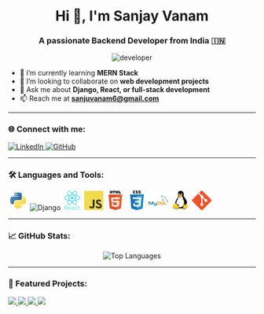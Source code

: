 <h1 align="center">Hi 👋, I'm Sanjay Vanam</h1>
<h3 align="center">A passionate Backend Developer from India 🇮🇳</h3>

<p align="center">
  <img src="https://i.pinimg.com/originals/f0/f0/d9/f0f0d932d6e39c7af5aa305cbd8da735.gif" width="400" alt="developer"/>
</p>

- 🌱 I’m currently learning **MERN Stack**
- 👯 I’m looking to collaborate on **web development projects**
- 💬 Ask me about **Django, React, or full-stack development**
- 📫 Reach me at **sanjuvanam6@gmail.com**

---

<h3 align="left">🌐 Connect with me:</h3>
<p align="left">
  <a href="https://www.linkedin.com/in/sanjayvanam/" target="blank">
    <img src="https://img.shields.io/badge/LinkedIn-blue?logo=linkedin&style=for-the-badge" alt="LinkedIn"/>
  </a>
  <a href="https://github.com/Luffytaro34" target="blank">
    <img src="https://img.shields.io/badge/GitHub-black?logo=github&style=for-the-badge" alt="GitHub"/>
  </a>
</p>

---

<h3 align="left">🛠️ Languages and Tools:</h3>
<p align="left">
  <img src="https://raw.githubusercontent.com/devicons/devicon/master/icons/python/python-original.svg" width="40" alt="Python"/>
  <img src="https://cdn.worldvectorlogo.com/logos/django.svg" width="40" alt="Django"/>
  <img src="https://raw.githubusercontent.com/devicons/devicon/master/icons/react/react-original-wordmark.svg" width="40" alt="React"/>
  <img src="https://raw.githubusercontent.com/devicons/devicon/master/icons/javascript/javascript-original.svg" width="40" alt="JavaScript"/>
  <img src="https://raw.githubusercontent.com/devicons/devicon/master/icons/html5/html5-original-wordmark.svg" width="40" alt="HTML5"/>
  <img src="https://raw.githubusercontent.com/devicons/devicon/master/icons/css3/css3-original-wordmark.svg" width="40" alt="CSS3"/>
  <img src="https://raw.githubusercontent.com/devicons/devicon/master/icons/mysql/mysql-original-wordmark.svg" width="40" alt="MySQL"/>
  <img src="https://raw.githubusercontent.com/devicons/devicon/master/icons/linux/linux-original.svg" width="40" alt="Linux"/>
  <img src="https://raw.githubusercontent.com/devicons/devicon/master/icons/git/git-original.svg" width="40" alt="Git"/>
</p>

---

<h3 align="left">📈 GitHub Stats:</h3>
<p align="center">
  <img src="https://github-readme-stats.vercel.app/api/top-langs/?username=SanjayVanam144&layout=compact&theme=dark&hide_border=true" alt="Top Languages"/>
</p>

---

<h3 align="left">📌 Featured Projects:</h3>

<p align="left">
  <a href="https://github.com/SanjayVanam144/Flood-Hazard-Assessment">
    <img src="https://github-readme-stats.vercel.app/api/pin/?username=SanjayVanam144&repo=Flood-Hazard-Assessment-&theme=dark&hide_border=true"/>
  </a>
  <a href="https://github.com/SanjayVanam144/weather-app">
    <img src="https://github-readme-stats.vercel.app/api/pin/?username=SanjayVanam144&repo=weather-app&theme=dark&hide_border=true"/>
  </a>
  <a href="https://github.com/SanjayVanam144/myblog">
    <img src="https://github-readme-stats.vercel.app/api/pin/?username=SanjayVanam144&repo=myblog&theme=dark&hide_border=true"/>
  </a>
  <a href="https://github.com/SanjayVanam144/Python-FunChat">
    <img src="https://github-readme-stats.vercel.app/api/pin/?username=SanjayVanam144&repo=Python-FunChat&theme=dark&hide_border=true"/>
  </a>
</p>

